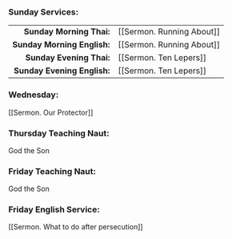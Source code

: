 ### Sunday Services:
| | |
| --:|:-- |
| **Sunday Morning Thai:**    | [[Sermon. Running About]]
| **Sunday Morning English:** | [[Sermon. Running About]]
| **Sunday Evening Thai:**    | [[Sermon. Ten Lepers]]
| **Sunday Evening English:** | [[Sermon. Ten Lepers]]
### Wednesday:
[[Sermon. Our Protector]]
### Thursday Teaching Naut:
God the Son
### Friday Teaching Naut:
God the Son
### Friday English Service:
[[Sermon. What to do after persecution]]

